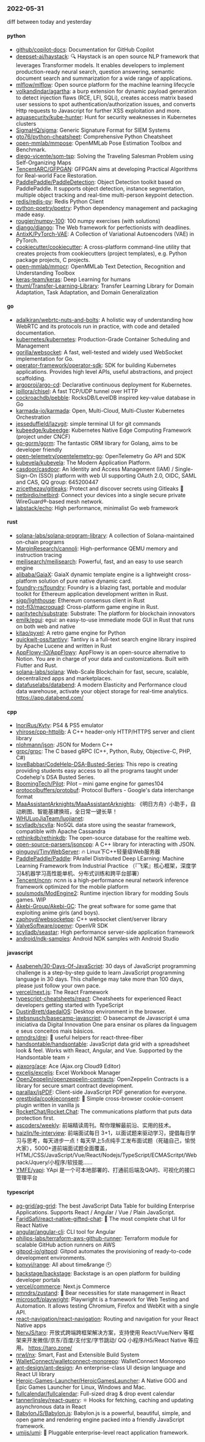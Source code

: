 ### 2022-05-31
diff between today and yesterday

#### python
* [github/copilot-docs](https://github.com/github/copilot-docs): Documentation for GitHub Copilot
* [deepset-ai/haystack](https://github.com/deepset-ai/haystack): 🔍 Haystack is an open source NLP framework that leverages Transformer models. It enables developers to implement production-ready neural search, question answering, semantic document search and summarization for a wide range of applications.
* [mlflow/mlflow](https://github.com/mlflow/mlflow): Open source platform for the machine learning lifecycle
* [volkandindar/agartha](https://github.com/volkandindar/agartha): a burp extension for dynamic payload generation to detect injection flaws (RCE, LFI, SQLi), creates access matrix based user sessions to spot authentication/authorization issues, and converts Http requests to Javascript for further XSS exploitation and more.
* [aquasecurity/kube-hunter](https://github.com/aquasecurity/kube-hunter): Hunt for security weaknesses in Kubernetes clusters
* [SigmaHQ/sigma](https://github.com/SigmaHQ/sigma): Generic Signature Format for SIEM Systems
* [gto76/python-cheatsheet](https://github.com/gto76/python-cheatsheet): Comprehensive Python Cheatsheet
* [open-mmlab/mmpose](https://github.com/open-mmlab/mmpose): OpenMMLab Pose Estimation Toolbox and Benchmark.
* [diego-vicente/som-tsp](https://github.com/diego-vicente/som-tsp): Solving the Traveling Salesman Problem using Self-Organizing Maps
* [TencentARC/GFPGAN](https://github.com/TencentARC/GFPGAN): GFPGAN aims at developing Practical Algorithms for Real-world Face Restoration.
* [PaddlePaddle/PaddleDetection](https://github.com/PaddlePaddle/PaddleDetection): Object Detection toolkit based on PaddlePaddle. It supports object detection, instance segmentation, multiple object tracking and real-time multi-person keypoint detection.
* [redis/redis-py](https://github.com/redis/redis-py): Redis Python Client
* [python-poetry/poetry](https://github.com/python-poetry/poetry): Python dependency management and packaging made easy.
* [rougier/numpy-100](https://github.com/rougier/numpy-100): 100 numpy exercises (with solutions)
* [django/django](https://github.com/django/django): The Web framework for perfectionists with deadlines.
* [AntixK/PyTorch-VAE](https://github.com/AntixK/PyTorch-VAE): A Collection of Variational Autoencoders (VAE) in PyTorch.
* [cookiecutter/cookiecutter](https://github.com/cookiecutter/cookiecutter): A cross-platform command-line utility that creates projects from cookiecutters (project templates), e.g. Python package projects, C projects.
* [open-mmlab/mmocr](https://github.com/open-mmlab/mmocr): OpenMMLab Text Detection, Recognition and Understanding Toolbox
* [keras-team/keras](https://github.com/keras-team/keras): Deep Learning for humans
* [thuml/Transfer-Learning-Library](https://github.com/thuml/Transfer-Learning-Library): Transfer Learning Library for Domain Adaptation, Task Adaptation, and Domain Generalization

#### go
* [adalkiran/webrtc-nuts-and-bolts](https://github.com/adalkiran/webrtc-nuts-and-bolts): A holistic way of understanding how WebRTC and its protocols run in practice, with code and detailed documentation.
* [kubernetes/kubernetes](https://github.com/kubernetes/kubernetes): Production-Grade Container Scheduling and Management
* [gorilla/websocket](https://github.com/gorilla/websocket): A fast, well-tested and widely used WebSocket implementation for Go.
* [operator-framework/operator-sdk](https://github.com/operator-framework/operator-sdk): SDK for building Kubernetes applications. Provides high level APIs, useful abstractions, and project scaffolding.
* [argoproj/argo-cd](https://github.com/argoproj/argo-cd): Declarative continuous deployment for Kubernetes.
* [jpillora/chisel](https://github.com/jpillora/chisel): A fast TCP/UDP tunnel over HTTP
* [cockroachdb/pebble](https://github.com/cockroachdb/pebble): RocksDB/LevelDB inspired key-value database in Go
* [karmada-io/karmada](https://github.com/karmada-io/karmada): Open, Multi-Cloud, Multi-Cluster Kubernetes Orchestration
* [jesseduffield/lazygit](https://github.com/jesseduffield/lazygit): simple terminal UI for git commands
* [kubeedge/kubeedge](https://github.com/kubeedge/kubeedge): Kubernetes Native Edge Computing Framework (project under CNCF)
* [go-gorm/gorm](https://github.com/go-gorm/gorm): The fantastic ORM library for Golang, aims to be developer friendly
* [open-telemetry/opentelemetry-go](https://github.com/open-telemetry/opentelemetry-go): OpenTelemetry Go API and SDK
* [kubevela/kubevela](https://github.com/kubevela/kubevela): The Modern Application Platform.
* [casdoor/casdoor](https://github.com/casdoor/casdoor): An Identity and Access Management (IAM) / Single-Sign-On (SSO) platform with web UI supporting OAuth 2.0, OIDC, SAML and CAS, QQ group: 645200447
* [zricethezav/gitleaks](https://github.com/zricethezav/gitleaks): Protect and discover secrets using Gitleaks 🔑
* [netbirdio/netbird](https://github.com/netbirdio/netbird): Connect your devices into a single secure private WireGuard®-based mesh network.
* [labstack/echo](https://github.com/labstack/echo): High performance, minimalist Go web framework

#### rust
* [solana-labs/solana-program-library](https://github.com/solana-labs/solana-program-library): A collection of Solana-maintained on-chain programs
* [MarginResearch/cannoli](https://github.com/MarginResearch/cannoli): High-performance QEMU memory and instruction tracing
* [meilisearch/meilisearch](https://github.com/meilisearch/meilisearch): Powerful, fast, and an easy to use search engine
* [alibaba/GaiaX](https://github.com/alibaba/GaiaX): GaiaX dynamic template engine is a lightweight cross-platform solution of pure native dynamic card.
* [foundry-rs/foundry](https://github.com/foundry-rs/foundry): Foundry is a blazing fast, portable and modular toolkit for Ethereum application development written in Rust.
* [sigp/lighthouse](https://github.com/sigp/lighthouse): Ethereum consensus client in Rust
* [not-fl3/macroquad](https://github.com/not-fl3/macroquad): Cross-platform game engine in Rust.
* [paritytech/substrate](https://github.com/paritytech/substrate): Substrate: The platform for blockchain innovators
* [emilk/egui](https://github.com/emilk/egui): egui: an easy-to-use immediate mode GUI in Rust that runs on both web and native
* [kitao/pyxel](https://github.com/kitao/pyxel): A retro game engine for Python
* [quickwit-oss/tantivy](https://github.com/quickwit-oss/tantivy): Tantivy is a full-text search engine library inspired by Apache Lucene and written in Rust
* [AppFlowy-IO/AppFlowy](https://github.com/AppFlowy-IO/AppFlowy): AppFlowy is an open-source alternative to Notion. You are in charge of your data and customizations. Built with Flutter and Rust.
* [solana-labs/solana](https://github.com/solana-labs/solana): Web-Scale Blockchain for fast, secure, scalable, decentralized apps and marketplaces.
* [datafuselabs/databend](https://github.com/datafuselabs/databend): A modern Elasticity and Performance cloud data warehouse, activate your object storage for real-time analytics. https://app.databend.com/

#### cpp
* [InoriRus/Kyty](https://github.com/InoriRus/Kyty): PS4 & PS5 emulator
* [yhirose/cpp-httplib](https://github.com/yhirose/cpp-httplib): A C++ header-only HTTP/HTTPS server and client library
* [nlohmann/json](https://github.com/nlohmann/json): JSON for Modern C++
* [grpc/grpc](https://github.com/grpc/grpc): The C based gRPC (C++, Python, Ruby, Objective-C, PHP, C#)
* [loveBabbar/CodeHelp-DSA-Busted-Series](https://github.com/loveBabbar/CodeHelp-DSA-Busted-Series): This repo is creating providing students easy access to all the programs taught under Codehelp's DSA Busted Series.
* [BoomingTech/Pilot](https://github.com/BoomingTech/Pilot): Pilot – mini game engine for games104
* [protocolbuffers/protobuf](https://github.com/protocolbuffers/protobuf): Protocol Buffers - Google's data interchange format
* [MaaAssistantArknights/MaaAssistantArknights](https://github.com/MaaAssistantArknights/MaaAssistantArknights): 《明日方舟》小助手，自动刷图、智能基建换班，全日常一键长草！
* [WHULuoJiaTeam/luojianet](https://github.com/WHULuoJiaTeam/luojianet): 
* [scylladb/scylla](https://github.com/scylladb/scylla): NoSQL data store using the seastar framework, compatible with Apache Cassandra
* [rethinkdb/rethinkdb](https://github.com/rethinkdb/rethinkdb): The open-source database for the realtime web.
* [open-source-parsers/jsoncpp](https://github.com/open-source-parsers/jsoncpp): A C++ library for interacting with JSON.
* [qinguoyi/TinyWebServer](https://github.com/qinguoyi/TinyWebServer): 🔥 Linux下C++轻量级Web服务器
* [PaddlePaddle/Paddle](https://github.com/PaddlePaddle/Paddle): PArallel Distributed Deep LEarning: Machine Learning Framework from Industrial Practice （『飞桨』核心框架，深度学习&机器学习高性能单机、分布式训练和跨平台部署）
* [Tencent/ncnn](https://github.com/Tencent/ncnn): ncnn is a high-performance neural network inference framework optimized for the mobile platform
* [soulsmods/ModEngine2](https://github.com/soulsmods/ModEngine2): Runtime injection library for modding Souls games. WIP
* [Akebi-Group/Akebi-GC](https://github.com/Akebi-Group/Akebi-GC): The great software for some game that exploiting anime girls (and boys).
* [zaphoyd/websocketpp](https://github.com/zaphoyd/websocketpp): C++ websocket client/server library
* [ValveSoftware/openvr](https://github.com/ValveSoftware/openvr): OpenVR SDK
* [scylladb/seastar](https://github.com/scylladb/seastar): High performance server-side application framework
* [android/ndk-samples](https://github.com/android/ndk-samples): Android NDK samples with Android Studio

#### javascript
* [Asabeneh/30-Days-Of-JavaScript](https://github.com/Asabeneh/30-Days-Of-JavaScript): 30 days of JavaScript programming challenge is a step-by-step guide to learn JavaScript programming language in 30 days. This challenge may take more than 100 days, please just follow your own pace.
* [vercel/next.js](https://github.com/vercel/next.js): The React Framework
* [typescript-cheatsheets/react](https://github.com/typescript-cheatsheets/react): Cheatsheets for experienced React developers getting started with TypeScript
* [DustinBrett/daedalOS](https://github.com/DustinBrett/daedalOS): Desktop environment in the browser.
* [stebsnusch/basecamp-javascript](https://github.com/stebsnusch/basecamp-javascript): O basecampt de Javascript é uma iniciativa da Digital Innovation One para ensinar os pilares da linguagem e seus conceitos mais básicos.
* [pmndrs/drei](https://github.com/pmndrs/drei): 🥉 useful helpers for react-three-fiber
* [handsontable/handsontable](https://github.com/handsontable/handsontable): JavaScript data grid with a spreadsheet look & feel. Works with React, Angular, and Vue. Supported by the Handsontable team ⚡
* [ajaxorg/ace](https://github.com/ajaxorg/ace): Ace (Ajax.org Cloud9 Editor)
* [exceljs/exceljs](https://github.com/exceljs/exceljs): Excel Workbook Manager
* [OpenZeppelin/openzeppelin-contracts](https://github.com/OpenZeppelin/openzeppelin-contracts): OpenZeppelin Contracts is a library for secure smart contract development.
* [parallax/jsPDF](https://github.com/parallax/jsPDF): Client-side JavaScript PDF generation for everyone.
* [orestbida/cookieconsent](https://github.com/orestbida/cookieconsent): 🍪 Simple cross-browser cookie-consent plugin written in vanilla js
* [RocketChat/Rocket.Chat](https://github.com/RocketChat/Rocket.Chat): The communications platform that puts data protection first.
* [ascoders/weekly](https://github.com/ascoders/weekly): 前端精读周刊。帮你理解最前沿、实用的技术。
* [haizlin/fe-interview](https://github.com/haizlin/fe-interview): 前端面试每日 3+1，以面试题来驱动学习，提倡每日学习与思考，每天进步一点！每天早上5点纯手工发布面试题（死磕自己，愉悦大家），5000+道前端面试题全面覆盖，HTML/CSS/JavaScript/Vue/React/Nodejs/TypeScript/ECMAScritpt/Webpack/Jquery/小程序/软技能……
* [YMFE/yapi](https://github.com/YMFE/yapi): YApi 是一个可本地部署的、打通前后端及QA的、可视化的接口管理平台

#### typescript
* [ag-grid/ag-grid](https://github.com/ag-grid/ag-grid): The best JavaScript Data Table for building Enterprise Applications. Supports React / Angular / Vue / Plain JavaScript.
* [FaridSafi/react-native-gifted-chat](https://github.com/FaridSafi/react-native-gifted-chat): 💬 The most complete chat UI for React Native
* [angular/angular-cli](https://github.com/angular/angular-cli): CLI tool for Angular
* [philips-labs/terraform-aws-github-runner](https://github.com/philips-labs/terraform-aws-github-runner): Terraform module for scalable GitHub action runners on AWS
* [gitpod-io/gitpod](https://github.com/gitpod-io/gitpod): Gitpod automates the provisioning of ready-to-code development environments.
* [konvyi/range](https://github.com/konvyi/range): All about time&range 🕙
* [backstage/backstage](https://github.com/backstage/backstage): Backstage is an open platform for building developer portals
* [vercel/commerce](https://github.com/vercel/commerce): Next.js Commerce
* [pmndrs/zustand](https://github.com/pmndrs/zustand): 🐻 Bear necessities for state management in React
* [microsoft/playwright](https://github.com/microsoft/playwright): Playwright is a framework for Web Testing and Automation. It allows testing Chromium, Firefox and WebKit with a single API.
* [react-navigation/react-navigation](https://github.com/react-navigation/react-navigation): Routing and navigation for your React Native apps
* [NervJS/taro](https://github.com/NervJS/taro): 开放式跨端跨框架解决方案，支持使用 React/Vue/Nerv 等框架来开发微信/京东/百度/支付宝/字节跳动/ QQ 小程序/H5/React Native 等应用。 https://taro.zone/
* [nrwl/nx](https://github.com/nrwl/nx): Smart, Fast and Extensible Build System
* [WalletConnect/walletconnect-monorepo](https://github.com/WalletConnect/walletconnect-monorepo): WalletConnect Monorepo
* [ant-design/ant-design](https://github.com/ant-design/ant-design): An enterprise-class UI design language and React UI library
* [Heroic-Games-Launcher/HeroicGamesLauncher](https://github.com/Heroic-Games-Launcher/HeroicGamesLauncher): A Native GOG and Epic Games Launcher for Linux, Windows and Mac.
* [fullcalendar/fullcalendar](https://github.com/fullcalendar/fullcalendar): Full-sized drag & drop event calendar
* [tannerlinsley/react-query](https://github.com/tannerlinsley/react-query): ⚛️ Hooks for fetching, caching and updating asynchronous data in React
* [BabylonJS/Babylon.js](https://github.com/BabylonJS/Babylon.js): Babylon.js is a powerful, beautiful, simple, and open game and rendering engine packed into a friendly JavaScript framework.
* [umijs/umi](https://github.com/umijs/umi): 🌋 Pluggable enterprise-level react application framework.
